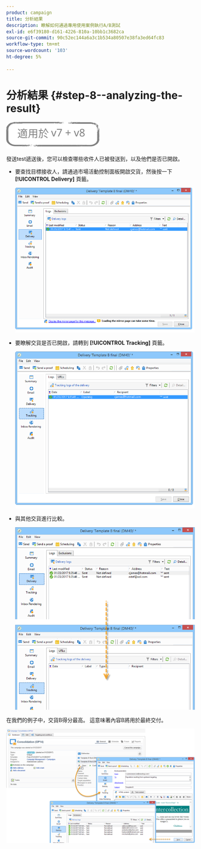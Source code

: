 ```yaml
---
product: campaign
title: 分析結果
description: 瞭解如何通過專用使用案例執行A/B測試
exl-id: e6f39180-d161-4226-810a-10bb1c3682ca
source-git-commit: 90c52ec144a6a3c1b534a80507e38fa3ed64fc83
workflow-type: tm+mt
source-wordcount: '103'
ht-degree: 5%

---
```


# 分析結果 {#step-8--analyzing-the-result}

![](../../assets/common.svg)

發送test遞送後，您可以檢查哪些收件人已被發送到，以及他們是否已開啟。

* 要查找目標接收人，請通過市場活動控制面板開啟交貨，然後按一下 **[!UICONTROL Delivery]** 頁籤。

   ![](assets/use_case_abtesting_analysis_001.png)

* 要瞭解交貨是否已開啟，請轉到 **[!UICONTROL Tracking]** 頁籤。

   ![](assets/use_case_abtesting_analysis_002.png)

* 與其他交貨進行比較。

   ![](assets/use_case_abtesting_analysis_003.png)

在我們的例子中，交貨B得分最高。 這意味著內容B將用於最終交付。

![](assets/use_case_abtesting_analysis_004.png)
